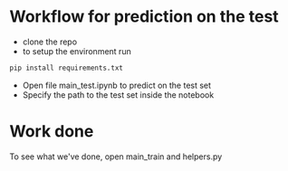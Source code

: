 # Workflow for prediction on the test
- clone the repo
- to setup the environment run

```bash
pip install requirements.txt
```

- Open file main_test.ipynb to predict on the test set
- Specify the path to the test set inside the notebook

# Work done

To see what we've done, open main_train and helpers.py


